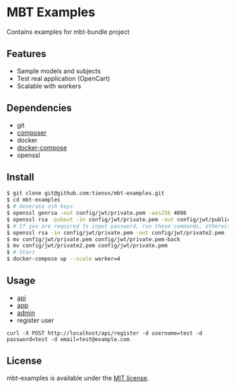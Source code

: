 # MBT Examples
Contains examples for mbt-bundle project

## Features
- Sample models and subjects
- Test real application (OpenCart)
- Scalable with workers

## Dependencies

- git
- [composer](https://getcomposer.org/download/)
- docker
- [docker-compose](https://docs.docker.com/compose/)
- openssl

## Install

```bash
$ git clone git@github.com:tienvx/mbt-examples.git
$ cd mbt-examples
$ # Generate ssh keys
$ openssl genrsa -out config/jwt/private.pem -aes256 4096
$ openssl rsa -pubout -in config/jwt/private.pem -out config/jwt/public.pem
$ # If you are required to input password, run these commands, otherwise skip them
$ openssl rsa -in config/jwt/private.pem -out config/jwt/private2.pem
$ mv config/jwt/private.pem config/jwt/private.pem-back
$ mv config/jwt/private2.pem config/jwt/private.pem
$ # Start
$ docker-compose up --scale worker=4
```

## Usage

- [api](http://localhost/api)
- [app](http://localhost:81)
- [admin](http://localhost:82)
- register user
```
curl -X POST http://localhost/api/register -d username=test -d password=test -d email=test@example.com
```

## License
mbt-examples is available under the [MIT license](LICENSE).
